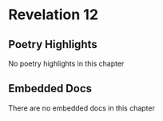 # Revelation 12

## Poetry Highlights

No poetry highlights in this chapter

## Embedded Docs

There are no embedded docs in this chapter

